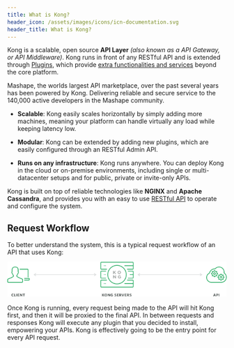 ```yaml
---
title: What is Kong?
header_icon: /assets/images/icons/icn-documentation.svg
header_title: What is Kong?
---
```


Kong is a scalable, open source **API Layer** *(also known as a API Gateway, or API Middleware)*. Kong runs in front of any RESTful API and is extended through [Plugins](/about/plugins), which provide [extra functionalities and services](/plugins) beyond the core platform.

Mashape, the worlds largest API marketplace, over the past several years has been powered by Kong. Delivering reliable and secure service to the 140,000 active developers in the Mashape community.

* **Scalable**: Kong easily scales horizontally by simply adding more machines, meaning your platform can handle virtually any load while keeping latency low.

* **Modular**: Kong can be extended by adding new plugins, which are easily configured through an RESTful Admin API.

* **Runs on any infrastructure**: Kong runs anywhere. You can deploy Kong in the cloud or on-premise environments, including single or multi-datacenter setups and for public, private or invite-only APIs.

Kong is built on top of reliable technologies like **NGINX** and **Apache Cassandra**, and provides you with an easy to use [RESTful API](/docs/latest/admin-api) to operate and configure the system.

## Request Workflow

To better understand the system, this is a typical request workflow of an API that uses Kong:

![](/assets/images/docs/kong-simple.png)

Once Kong is running, every request being made to the API will hit Kong first, and then it will be proxied to the final API. In between requests and responses Kong will execute any plugin that you decided to install, empowering your APIs. Kong is effectively going to be the entry point for every API request.
